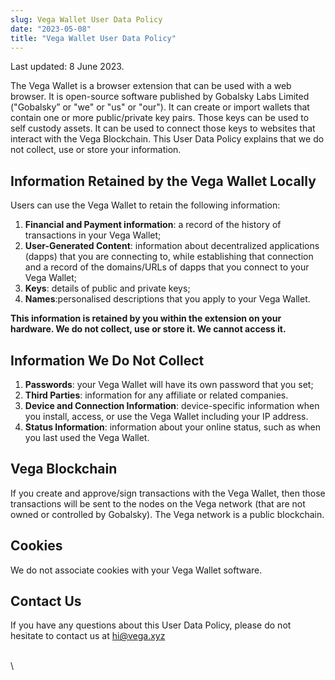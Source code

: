 ```yaml
---
slug: Vega Wallet User Data Policy
date: "2023-05-08"
title: "Vega Wallet User Data Policy"
---
```


Last updated: 8 June 2023.

The Vega Wallet is a browser extension that can be used with a web browser. It is open-source software published by Gobalsky Labs Limited ("Gobalsky” or "we" or "us" or "our"). It can create or import wallets that contain one or more public/private key pairs. Those keys can be used to self custody assets. It can be used to connect those keys to websites that interact with the Vega Blockchain. This User Data Policy explains that we do not collect, use or store your information.

## Information Retained by the Vega Wallet Locally

Users can use the Vega Wallet to retain the following information:
1. **Financial and Payment information**: a record of the history of transactions in your Vega Wallet;
2. **User-Generated Content**: information about decentralized applications (dapps) that you are connecting to, while establishing that connection and a record of the domains/URLs of dapps that you connect to your Vega Wallet;
3. **Keys**: details of public and private keys;
4. **Names**:personalised descriptions that you apply to your Vega Wallet.

**This information is retained by you within the extension on your hardware. We do not collect, use or store it. We cannot access it.**

## Information We Do Not Collect

1. **Passwords**: your Vega Wallet will have its own password that you set;
2. **Third Parties**: information for any affiliate or related companies.  
3. **Device and Connection Information**: device-specific information when you install, access, or use the Vega Wallet including your IP address. 
4. **Status Information**: information about your online status, such as when you last used the Vega Wallet.

## Vega Blockchain

If you create and approve/sign transactions with the Vega Wallet, then those transactions will be sent to the nodes on the Vega network (that are not owned or controlled by Gobalsky). The Vega network is a public blockchain.

## Cookies

We do not associate cookies with your Vega Wallet software.

## Contact Us

If you have any questions about this User Data Policy, please do not hesitate to contact us at hi@vega.xyz
 
 \
\
